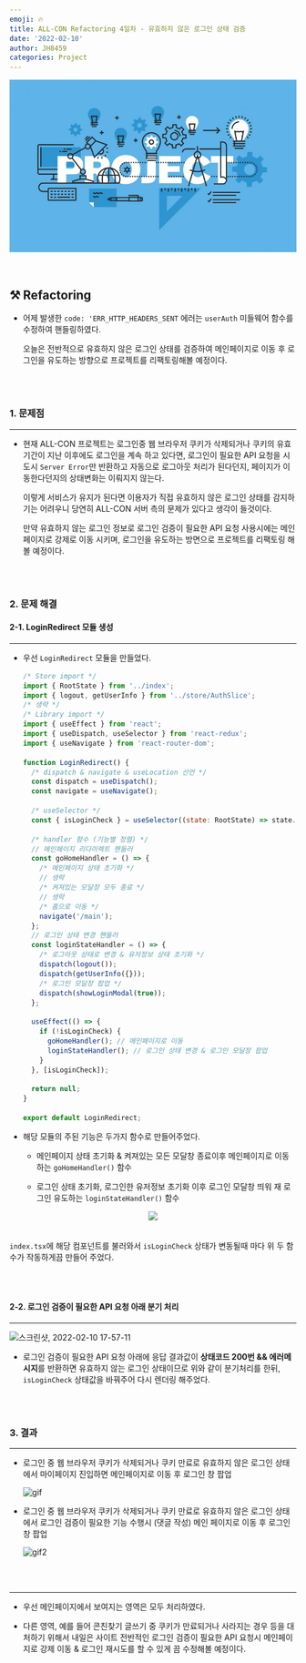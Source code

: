 ```yaml
---
emoji: 🔥
title: ALL-CON Refactoring 4일차 - 유효하지 않은 로그인 상태 검증
date: '2022-02-10'
author: JH8459
categories: Project
---
```


![github-blog.png](../../assets/common/project.jpeg)

<br>

## ⚒️ Refactoring

- 어제 발생한 `code: 'ERR_HTTP_HEADERS_SENT` 에러는 `userAuth` 미들웨어 함수를 수정하여 핸들링하였다.

  오늘은 전반적으로 유효하지 않은 로그인 상태를 검증하여 메인페이지로 이동 후 로그인을 유도하는 방향으로 프로젝트를 리팩토링해볼 예정이다.

<br>
<br>

### 1. 문제점

---

- 현재 ALL-CON 프로젝트는 로그인중 웹 브라우저 쿠키가 삭제되거나 쿠키의 유효기간이 지난 이후에도 로그인을 계속 하고 있다면, 로그인이 필요한 API 요청을 시도시 `Server Error`만 반환하고 자동으로 로그아웃 처리가 된다던지, 페이지가 이동한다던지의 상태변화는 이뤄지지 않는다.

  이렇게 서비스가 유지가 된다면 이용자가 직접 유효하지 않은 로그인 상태를 감지하기는 어려우니 당연히 ALL-CON 서버 측의 문제가 있다고 생각이 들것이다.

  만약 유효하지 않는 로그인 정보로 로그인 검증이 필요한 API 요청 사용시에는 메인페이지로 강제로 이동 시키며, 로그인을 유도하는 방면으로 프로젝트를 리팩토링 해 볼 예정이다.

<br>
<br>

### 2. 문제 해결

#### 2-1. LoginRedirect 모듈 생성

---

- 우선 `LoginRedirect` 모듈을 만들었다.

  ```js
  /* Store import */
  import { RootState } from '../index';
  import { logout, getUserInfo } from '../store/AuthSlice';
  /* 생략 */
  /* Library import */
  import { useEffect } from 'react';
  import { useDispatch, useSelector } from 'react-redux';
  import { useNavigate } from 'react-router-dom';

  function LoginRedirect() {
    /* dispatch & navigate & useLocation 선언 */
    const dispatch = useDispatch();
    const navigate = useNavigate();

    /* useSelector */
    const { isLoginCheck } = useSelector((state: RootState) => state.auth);

    /* handler 함수 (기능별 정렬) */
    // 메인페이지 리다이렉트 핸들러
    const goHomeHandler = () => {
      /* 메인페이지 상태 초기화 */
      // 생략
      /* 켜져있는 모달창 모두 종료 */
      // 생략
      /* 홈으로 이동 */
      navigate('/main');
    };
    // 로그인 상태 변경 핸들러
    const loginStateHandler = () => {
      /* 로그아웃 상태로 변경 & 유저정보 상태 초기화 */
      dispatch(logout());
      dispatch(getUserInfo({}));
      /* 로그인 모달창 팝업 */
      dispatch(showLoginModal(true));
    };

    useEffect(() => {
      if (!isLoginCheck) {
        goHomeHandler(); // 메인페이지로 이동
        loginStateHandler(); // 로그인 상태 변경 & 로그인 모달창 팝업
      }
    }, [isLoginCheck]);

    return null;
  }

  export default LoginRedirect;
  ```

- 해당 모듈의 주된 기능은 두가지 함수로 만들어주었다.
  - 메인페이지 상태 초기화 & 켜져있는 모든 모달창 종료이후 메인페이지로 이동하는 `goHomeHandler()` 함수

  - 로그인 상태 초기화, 로그인한 유저정보 초기화 이후 로그인 모달창 띄워 재 로그인 유도하는 `loginStateHandler()` 함수

<center><img src="https://user-images.githubusercontent.com/83164003/153373384-2d37e9d0-f59b-4c11-ad77-6981f3356d4e.png"/></center><br>

`index.tsx`에 해당 컴포넌트를 불러와서 `isLoginCheck` 상태가 변동될때 마다 위 두 함수가 작동하게끔 만들어 주었다.

<br>
<br>

#### 2-2. 로그인 검증이 필요한 API 요청 아래 분기 처리

---

![스크린샷, 2022-02-10 17-57-11](https://user-images.githubusercontent.com/83164003/153373104-0149fc03-a438-4dde-9b37-0737a2f40f46.png)

- 로그인 검증이 필요한 API 요청 아래에 응답 결과값이 **상태코드 200번 && 에러메시지**를 반환하면 유효하지 않는 로그인 상태이므로 위와 같이 분기처리를 한뒤, `isLoginCheck` 상태값을 바꿔주어 다시 렌더링 해주었다.

<br>
<br>

### 3. 결과

---

- 로그인 중 웹 브라우저 쿠키가 삭제되거나 쿠키 만료로 유효하지 않은 로그인 상태에서 마이페이지 진입하면 메인페이지로 이동 후 로그인 창 팝업

  ![gif](https://user-images.githubusercontent.com/83164003/153384029-7cff7cd8-a60a-43c9-9013-14c77c74e344.gif)

- 로그인 중 웹 브라우저 쿠키가 삭제되거나 쿠키 만료로 유효하지 않은 로그인 상태에서 로그인 검증이 필요한 기능 수행시 (댓글 작성) 메인 페이지로 이동 후 로그인 창 팝업

  ![gif2](https://user-images.githubusercontent.com/83164003/153384922-c0f2be81-9822-4e84-a643-68571d70451a.gif)

<br>
<br>

---

- 우선 메인페이지에서 보여지는 영역은 모두 처리하였다.

- 다른 영역, 예를 들어 콘친찾기 글쓰기 중 쿠키가 만료되거나 사라지는 경우 등을 대처하기 위해서 내일은 사이트 전반적인 로그인 검증이 필요한 API 요청시 메인페이지로 강제 이동 & 로그인 재시도를 할 수 있게 끔 수정해볼 예정이다.

<br>
<br>
